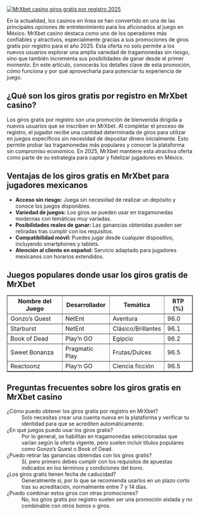[![MrXbet casino giros gratis por registro 2025](https://123-caf.pages.dev/gitsignup.png)](https://vrmoo.ru/Bt82HjjY)

<div>   <p>En la actualidad, los casinos en línea se han convertido en una de las principales opciones de entretenimiento para los aficionados al juego en México. MrXbet casino destaca como uno de los operadores más confiables y atractivos, especialmente gracias a sus promociones de giros gratis por registro para el año 2025. Esta oferta no solo permite a los nuevos usuarios explorar una amplia variedad de tragamonedas sin riesgo, sino que también incrementa sus posibilidades de ganar desde el primer momento. En este artículo, conocerás los detalles clave de esta promoción, cómo funciona y por qué aprovecharla para potenciar tu experiencia de juego.</p>      <h2>¿Qué son los giros gratis por registro en MrXbet casino?</h2>   <p>Los giros gratis por registro son una promoción de bienvenida dirigida a nuevos usuarios que se inscriben en MrXbet. Al completar el proceso de registro, el jugador recibe una cantidad determinada de giros para utilizar en juegos específicos sin necesidad de depositar dinero inicialmente. Esto permite probar las tragamonedas más populares y conocer la plataforma sin compromiso económico. En 2025, MrXbet mantiene esta atractiva oferta como parte de su estrategia para captar y fidelizar jugadores en México.</p>      <h2>Ventajas de los giros gratis en MrXbet para jugadores mexicanos</h2>   <ul>     <li><strong>Acceso sin riesgo:</strong> Juega sin necesidad de realizar un depósito y conoce los juegos disponibles.</li>     <li><strong>Variedad de juegos:</strong> Los giros se pueden usar en tragamonedas modernas con temáticas muy variadas.</li>     <li><strong>Posibilidades reales de ganar:</strong> Las ganancias obtenidas pueden ser retiradas tras cumplir con los requisitos.</li>     <li><strong>Compatibilidad móvil:</strong> Puedes jugar desde cualquier dispositivo, incluyendo smartphones y tablets.</li>     <li><strong>Atención al cliente en español:</strong> Servicio adaptado para jugadores mexicanos con horarios extendidos.</li>   </ul>      <h2>Juegos populares donde usar los giros gratis de MrXbet</h2>   <table border="1" cellpadding="8" cellspacing="0" style="border-collapse: collapse; width: 100%;">     <thead>       <tr>         <th>Nombre del Juego</th>         <th>Desarrollador</th>         <th>Temática</th>         <th>RTP (%)</th>       </tr>     </thead>     <tbody>       <tr>         <td>Gonzo’s Quest</td>         <td>NetEnt</td>         <td>Aventura</td>         <td>96.0</td>       </tr>       <tr>         <td>Starburst</td>         <td>NetEnt</td>         <td>Clásico/Brillantes</td>         <td>96.1</td>       </tr>       <tr>         <td>Book of Dead</td>         <td>Play’n GO</td>         <td>Egipcio</td>         <td>96.2</td>       </tr>       <tr>         <td>Sweet Bonanza</td>         <td>Pragmatic Play</td>         <td>Frutas/Dulces</td>         <td>96.5</td>       </tr>       <tr>         <td>Reactoonz</td>         <td>Play’n GO</td>         <td>Ciencia ficción</td>         <td>96.5</td>       </tr>     </tbody>   </table>      <h2>Preguntas frecuentes sobre los giros gratis en MrXbet casino</h2>   <dl>     <dt>¿Cómo puedo obtener los giros gratis por registro en MrXbet?</dt>     <dd>Solo necesitas crear una cuenta nueva en la plataforma y verificar tu identidad para que se acrediten automáticamente.</dd>        <dt>¿En qué juegos puedo usar los giros gratis?</dt>     <dd>Por lo general, se habilitan en tragamonedas seleccionadas que varían según la oferta vigente, pero suelen incluir títulos populares como Gonzo’s Quest o Book of Dead.</dd>        <dt>¿Puedo retirar las ganancias obtenidas con los giros gratis?</dt>     <dd>Sí, pero primero debes cumplir con los requisitos de apuestas indicados en los términos y condiciones del bono.</dd>        <dt>¿Los giros gratis tienen fecha de caducidad?</dt>     <dd>Generalmente sí, por lo que se recomienda usarlos en un plazo corto tras su acreditación, normalmente entre 7 y 14 días.</dd>        <dt>¿Puedo combinar estos giros con otras promociones?</dt>     <dd>No, los giros gratis por registro suelen ser una promoción aislada y no combinable con otros bonos o giros.</dd>   </dl>   </div>